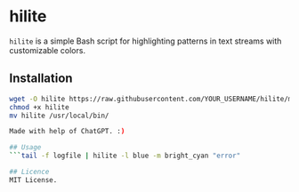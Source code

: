 # hilite

`hilite` is a simple Bash script for highlighting patterns in text streams with customizable colors.

## Installation
```sh
wget -O hilite https://raw.githubusercontent.com/YOUR_USERNAME/hilite/main/hilite
chmod +x hilite
mv hilite /usr/local/bin/

Made with help of ChatGPT. :)

## Usage
```tail -f logfile | hilite -l blue -m bright_cyan "error"

## Licence
MIT License.
